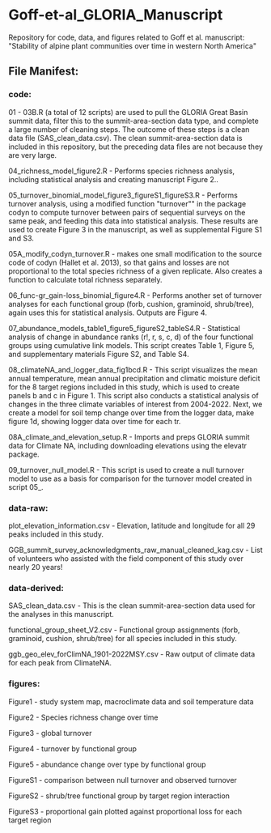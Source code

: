 # Goff-et-al_GLORIA_Manuscript
Repository for code, data, and figures related to Goff et al. manuscript: "Stability of alpine plant communities over time in western North America"

## File Manifest:

### code:

01 - 03B.R (a total of 12 scripts) are used to pull the GLORIA Great Basin summit data, filter this to the summit-area-section data type, and complete a large number of cleaning steps. The outcome of these steps is a clean data file (SAS_clean_data.csv). The clean summit-area-section data is included in this repository, but the preceding data files are not because they are very large.

04_richness_model_figure2.R - Performs species richness analysis, including statistical analysis and creating manuscript Figure 2..

05_turnover_binomial_model_figure3_figureS1_figureS3.R - Performs turnover analysis, using a modified function "turnover"" in the package codyn to compute turnover between pairs of sequential surveys on the same peak, and feeding this data into statistical analysis. These results are used to create Figure 3 in the manuscript, as well as supplemental Figure S1 and S3.

05A_modify_codyn_turnover.R - makes one small modification to the source code of codyn (Hallet et al. 2013), so that gains and losses are not proportional to the total species richness of a given replicate. Also creates a function to calculate total richness separately.

06_func-gr_gain-loss_binomial_figure4.R - Performs another set of turnover analyses for each functional group (forb, cushion, graminoid, shrub/tree), again uses this for statistical analysis. Outputs are Figure 4.

07_abundance_models_table1_figure5_figureS2_tableS4.R - Statistical analysis of change in abundance ranks (r!, r, s, c, d) of the four functional groups using cumulative link models. This script creates Table 1, Figure 5, and supplementary materials Figure S2, and Table S4.

08_climateNA_and_logger_data_fig1bcd.R - This script visualizes the mean annual temperature, mean annual precipitation and climatic moisture deficit for the 8 target regions included in this study, which is used to create panels b and c in Figure 1. This script also conducts a statistical analysis of changes in the three climate variables of interest from 2004-2022. Next, we create a model for soil temp change over time from the logger data, make figure 1d, showing logger data over time for each tr.

08A_climate_and_elevation_setup.R - Imports and preps GLORIA summit data for Climate NA, including downloading elevations using the elevatr package.

09_turnover_null_model.R - This script is used to create a null turnover model to use as a basis for comparison for the turnover model created in script 05_. 

### data-raw:

plot_elevation_information.csv - Elevation, latitude and longitude for all 29 peaks included in this study.

GGB_summit_survey_acknowledgments_raw_manual_cleaned_kag.csv - List of volunteers who assisted with the field component of this study over nearly 20 years!

### data-derived:

SAS_clean_data.csv - This is the clean summit-area-section data used for the analyses in this manuscript.

functional_group_sheet_V2.csv - Functional group assignments (forb, graminoid, cushion, shrub/tree) for all species included in this study.

ggb_geo_elev_forClimNA_1901-2022MSY.csv - Raw output of climate data for each peak from ClimateNA.

### figures:

Figure1 - study system map, macroclimate data and soil temperature data

Figure2 - Species richness change over time

Figure3 - global turnover

Figure4 - turnover by functional group

Figure5 - abundance change over type by functional group

FigureS1 - comparison between null turnover and observed turnover

FigureS2 - shrub/tree functional group by target region interaction

FigureS3 - proportional gain plotted against proportional loss for each target region
